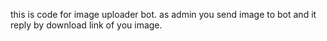 this is code for image uploader bot.
as admin you send image to bot and it reply by download link of you image.
